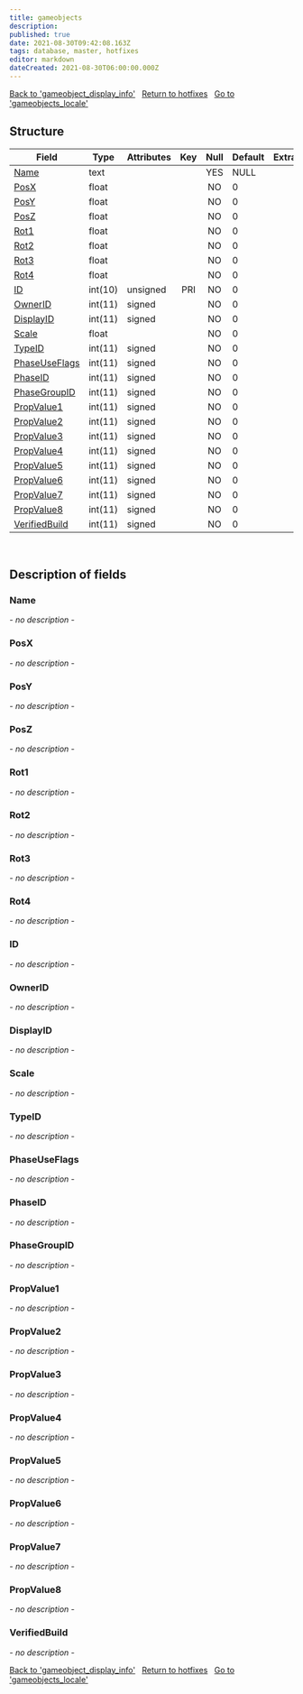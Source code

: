```yaml
---
title: gameobjects
description: 
published: true
date: 2021-08-30T09:42:08.163Z
tags: database, master, hotfixes
editor: markdown
dateCreated: 2021-08-30T06:00:00.000Z
---
```


<a href="https://dev.trinitycore.info/en/database/master/hotfixes/gameobject_display_info" class="mt-5 v-btn v-btn--depressed v-btn--flat v-btn--outlined theme--light v-size--default darkblue--text text--lighten-3"><span class="v-btn__content"><i aria-hidden="true" class="v-icon notranslate v-icon--left mdi mdi-arrow-left theme--light"></i><span>Back to 'gameobject_display_info'</span></span></a>&nbsp;&nbsp;&nbsp;<a href="https://dev.trinitycore.info/en/database/master/hotfixes/home" class="mt-5 v-btn v-btn--depressed v-btn--flat v-btn--outlined theme--light v-size--default darkblue--text text--lighten-3"><span class="v-btn__content"><i aria-hidden="true" class="v-icon notranslate v-icon--left mdi mdi-home-outline theme--light"></i><span>Return to hotfixes</span></span></a>&nbsp;&nbsp;&nbsp;<a href="https://dev.trinitycore.info/en/database/master/hotfixes/gameobjects_locale" class="mt-5 v-btn v-btn--depressed v-btn--flat v-btn--outlined theme--light v-size--default darkblue--text text--lighten-3"><span class="v-btn__content"><span>Go to 'gameobjects_locale'</span><i aria-hidden="true" class="v-icon notranslate v-icon--right mdi mdi-arrow-right theme--light"></i></span></a>

## Structure

| Field | Type | Attributes | Key | Null | Default | Extra | Comment |
| --- | --- | --- | :---: | :---: | --- | --- | --- |
| [Name](#Name) | text |  |  | YES | NULL |  |  |
| [PosX](#PosX) | float |  |  | NO | 0 |  |  |
| [PosY](#PosY) | float |  |  | NO | 0 |  |  |
| [PosZ](#PosZ) | float |  |  | NO | 0 |  |  |
| [Rot1](#Rot1) | float |  |  | NO | 0 |  |  |
| [Rot2](#Rot2) | float |  |  | NO | 0 |  |  |
| [Rot3](#Rot3) | float |  |  | NO | 0 |  |  |
| [Rot4](#Rot4) | float |  |  | NO | 0 |  |  |
| [ID](#ID) | int(10) | unsigned | PRI | NO | 0 |  |  |
| [OwnerID](#OwnerID) | int(11) | signed |  | NO | 0 |  |  |
| [DisplayID](#DisplayID) | int(11) | signed |  | NO | 0 |  |  |
| [Scale](#Scale) | float |  |  | NO | 0 |  |  |
| [TypeID](#TypeID) | int(11) | signed |  | NO | 0 |  |  |
| [PhaseUseFlags](#PhaseUseFlags) | int(11) | signed |  | NO | 0 |  |  |
| [PhaseID](#PhaseID) | int(11) | signed |  | NO | 0 |  |  |
| [PhaseGroupID](#PhaseGroupID) | int(11) | signed |  | NO | 0 |  |  |
| [PropValue1](#PropValue1) | int(11) | signed |  | NO | 0 |  |  |
| [PropValue2](#PropValue2) | int(11) | signed |  | NO | 0 |  |  |
| [PropValue3](#PropValue3) | int(11) | signed |  | NO | 0 |  |  |
| [PropValue4](#PropValue4) | int(11) | signed |  | NO | 0 |  |  |
| [PropValue5](#PropValue5) | int(11) | signed |  | NO | 0 |  |  |
| [PropValue6](#PropValue6) | int(11) | signed |  | NO | 0 |  |  |
| [PropValue7](#PropValue7) | int(11) | signed |  | NO | 0 |  |  |
| [PropValue8](#PropValue8) | int(11) | signed |  | NO | 0 |  |  |
| [VerifiedBuild](#VerifiedBuild) | int(11) | signed |  | NO | 0 |  |  |
&nbsp;
## Description of fields

### Name
*- no description -*
&nbsp;

### PosX
*- no description -*
&nbsp;

### PosY
*- no description -*
&nbsp;

### PosZ
*- no description -*
&nbsp;

### Rot1
*- no description -*
&nbsp;

### Rot2
*- no description -*
&nbsp;

### Rot3
*- no description -*
&nbsp;

### Rot4
*- no description -*
&nbsp;

### ID
*- no description -*
&nbsp;

### OwnerID
*- no description -*
&nbsp;

### DisplayID
*- no description -*
&nbsp;

### Scale
*- no description -*
&nbsp;

### TypeID
*- no description -*
&nbsp;

### PhaseUseFlags
*- no description -*
&nbsp;

### PhaseID
*- no description -*
&nbsp;

### PhaseGroupID
*- no description -*
&nbsp;

### PropValue1
*- no description -*
&nbsp;

### PropValue2
*- no description -*
&nbsp;

### PropValue3
*- no description -*
&nbsp;

### PropValue4
*- no description -*
&nbsp;

### PropValue5
*- no description -*
&nbsp;

### PropValue6
*- no description -*
&nbsp;

### PropValue7
*- no description -*
&nbsp;

### PropValue8
*- no description -*
&nbsp;

### VerifiedBuild
*- no description -*
&nbsp;

<a href="https://dev.trinitycore.info/en/database/master/hotfixes/gameobject_display_info" class="mt-5 v-btn v-btn--depressed v-btn--flat v-btn--outlined theme--light v-size--default darkblue--text text--lighten-3"><span class="v-btn__content"><i aria-hidden="true" class="v-icon notranslate v-icon--left mdi mdi-arrow-left theme--light"></i><span>Back to 'gameobject_display_info'</span></span></a>&nbsp;&nbsp;&nbsp;<a href="https://dev.trinitycore.info/en/database/master/hotfixes/home" class="mt-5 v-btn v-btn--depressed v-btn--flat v-btn--outlined theme--light v-size--default darkblue--text text--lighten-3"><span class="v-btn__content"><i aria-hidden="true" class="v-icon notranslate v-icon--left mdi mdi-home-outline theme--light"></i><span>Return to hotfixes</span></span></a>&nbsp;&nbsp;&nbsp;<a href="https://dev.trinitycore.info/en/database/master/hotfixes/gameobjects_locale" class="mt-5 v-btn v-btn--depressed v-btn--flat v-btn--outlined theme--light v-size--default darkblue--text text--lighten-3"><span class="v-btn__content"><span>Go to 'gameobjects_locale'</span><i aria-hidden="true" class="v-icon notranslate v-icon--right mdi mdi-arrow-right theme--light"></i></span></a>

